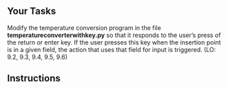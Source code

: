 <!-- manual -->

## Your Tasks

Modify the temperature conversion program in the file **temperatureconverterwithkey.py** so that it responds to the user’s press of the return or enter key. If the user presses this key when the insertion point is in a given field, the action that uses that field for input is triggered. (LO: 9.2, 9.3, 9.4, 9.5, 9.6)

<!--
{
    "CopyExercise": {
        "name": "temperatureconverter.py",
        "copyTarget": "/chapter9/ex03/student/temperatureconverter.py",
        "pasteTarget": "/temperatureconverterwithkey.py"
    }
}
-->

## Instructions
